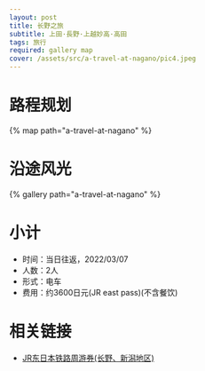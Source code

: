 ```yaml
---
layout: post
title: 长野之旅
subtitle: 上田·長野·上越妙高·高田
tags: 旅行
required: gallery map
cover: /assets/src/a-travel-at-nagano/pic4.jpeg
---
```


# 路程规划

{% map path="a-travel-at-nagano" %}

# 沿途风光

{% gallery path="a-travel-at-nagano" %}

# 小计

- 时间：当日往返，2022/03/07
- 人数：2人
- 形式：电车
- 费用：约3600日元(JR east pass)(不含餐饮)

# 相关链接

- [JR东日本铁路周游券(长野、新潟地区)](https://www.jreast.co.jp/multi/zh-CHS/pass/eastpass_n.html)
